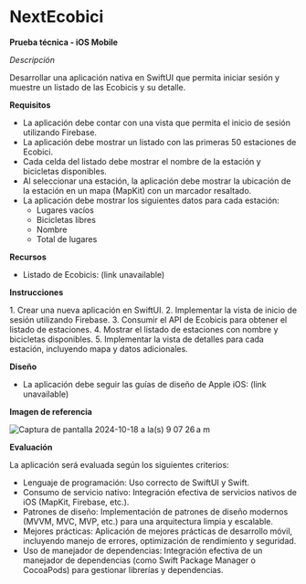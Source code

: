 # NextEcobici

**Prueba técnica - iOS Mobile**

*Descripción*

Desarrollar una aplicación nativa en SwiftUI que permita iniciar sesión y muestre un listado de las Ecobicis y su detalle.

**Requisitos**

- La aplicación debe contar con una vista que permita el inicio de sesión utilizando Firebase.
- ⁠La aplicación debe mostrar un listado con las primeras 50 estaciones de Ecobici.
- ⁠Cada celda del listado debe mostrar el nombre de la estación y bicicletas disponibles.
- ⁠Al seleccionar una estación, la aplicación debe mostrar la ubicación de la estación en un mapa (MapKit) con un marcador resaltado.
- ⁠La aplicación debe mostrar los siguientes datos para cada estación:
    - Lugares vacíos
    - Bicicletas libres
    - Nombre
    - Total de lugares

**Recursos**

- Listado de Ecobicis: (link unavailable)

**Instrucciones**

1.⁠ ⁠Crear una nueva aplicación en SwiftUI.
2.⁠ ⁠Implementar la vista de inicio de sesión utilizando Firebase.
3.⁠ ⁠Consumir el API de Ecobicis para obtener el listado de estaciones.
4.⁠ ⁠Mostrar el listado de estaciones con nombre y bicicletas disponibles.
5.⁠ ⁠Implementar la vista de detalles para cada estación, incluyendo mapa y datos adicionales.

**Diseño**

- ⁠La aplicación debe seguir las guías de diseño de Apple iOS: (link unavailable)

**Imagen de referencia**

![Captura de pantalla 2024-10-18 a la(s) 9 07 26 a m](https://github.com/user-attachments/assets/2814ce38-72f6-46d3-b566-407da68d1ec1)

**Evaluación**

La aplicación será evaluada según los siguientes criterios:

- Lenguaje de programación: Uso correcto de SwiftUI y Swift.
- ⁠Consumo de servicio nativo: Integración efectiva de servicios nativos de iOS (MapKit, Firebase, etc.).
- ⁠Patrones de diseño: Implementación de patrones de diseño modernos (MVVM, MVC, MVP, etc.) para una arquitectura limpia y escalable.
- ⁠Mejores prácticas: Aplicación de mejores prácticas de desarrollo móvil, incluyendo manejo de errores, optimización de rendimiento y seguridad.
- ⁠Uso de manejador de dependencias: Integración efectiva de un manejador de dependencias (como Swift Package Manager o CocoaPods) para gestionar librerías y dependencias.
